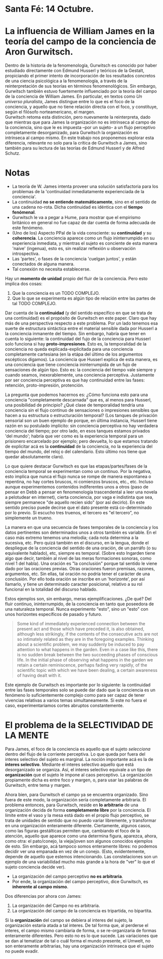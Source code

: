 # Santa Fé: 14 Octubre.

# La influencia de William James en la teoría del campo de la conciencia de Aron Gurwitsch.

Dentro de la historia de la fenomenología, Gurwitsch es conocido por haber estudiado directamente con Edmund Husserl y teóricos de la Gestalt, propiciando el primer intento de incorporación de los resultados concretos de una ciencia psicológica a la fenomenología, a través de la reinterpretación de sus teorías en términos fenomenológicos. 
Sin embargo, Gurwitsch también estuvo fuertemente influenciado por la teoría del campo de la conciencia de William James. En particular, en textos como _Un universo pluralista_, James distingue entre lo que es el foco de la conciencia, y aquello que no tiene relación directa con el foco, y constituye, según el filósofo norteamericano, el margen.  
Gurwitsch retoma esta distinción, pero nuevamente la reinterpreta, dado que mientras que para James la organización no es intrínseca al campo de la conciencia, sino que le es impuesta –por un sujeto- a un flujo perceptivo completamente desorganizado, para Gurwitsch la organización es intrínseca al campo mismo.
En este trabajo nos proponemos explorar esta diferencia, relevante no solo para la crítica de Gurwitsch a James, sino también para su lectura de las teorías de Edmund Husserl y de Alfred Schutz. 

# Notas

- La teoría de W. James intenta proveer una solución satisfactoria para los problemas de la 'continuidad inmediatamente experienciada de la conciencia'. 
- La continuidad __no se entiende matemáticamente__, sino en el sentido de una cadena no-rota. Dicha continuidad es idéntica con el __tiempo fenómenal__. 
- Gurwitsch le va a pegar a Hume, para mostrar que el empirismo británico en general no fue capaz de dar cuenta de forma adecuada de este fenómeno. 
- (Uno de los) Aspecto PPal de la vida consciente: su __continuidad__ y su __coherencia__. La conciencia aparece como un flujo ininterrumpido en su experiencia inmediata, y mientras el sujeto es conciente de esta manera 'naive' (ingenua), esto es, sin realizar reflexión u observación introspectiva. 
- Las 'partes', o fases de la conciencia 'cuelgan juntos', y están conectados de alguna manera. 
- Tal conexión no necesita establecerse. 


Hay un __momento de unidad__ propio del fluir de la conciencia. Pero esto implica dos cosas: 

1. Que la conciencia es un TODO COMPLEJO. 
2. Que lo que se experimenta es algún tipo de relación entre las partes de tal TODO COMPLEJO.

Dar cuenta de la __continuidad__ (y del sentido específico en que se trata de una continuidad) es el propósito de Gurwitsch en este paper. Claro que hay más de una perspectiva respecto a este problema. Por un lado tenemos esa suerte de estructura sintáctica entre el material sensible dada por Husserl a la conciencia inmanente del tiempo. Sin embargo, habría que tener en cuenta lo siguiente: la continuidad del fujo de la conciencia para Husserl solo funciona si hay __proto-impresiones__. Esto es, la temporalidad de la conciencia no queda explicada-explicitada para una conciencia completamente cartesiana (en la etápa del último de los argumentos escépticos digamos). La conciencia que Husserl explica de esta manera, es una conciencia que tiene conciencia ininterrumpida de un fujo de sensaciones de algún tipo. Esto es: la conciencia del tiempo vale siempre y cuando seamos, inexorablemente, una conciencia perceptiva. Justamente por ser conciencia perceptiva es que hay continuidad entre las fases: retención, proto-impresión, protención. 

La pregunta que podemos hacernos es: ¿Cómo funciona esto para una conciencia "completamente descarnada" que es, al menos para Husserl, una posibilidad de principio? ¿Qué clase de temporalidad tendría una conciencia sin el flujo continuo de sensaciones o impresiones sensibles que hacen a su estructura o estructuración temporal? (Los tanques de privación sensorial son un buen ejemplo de porque, en última instancia, Husserl tiene razón en su postulado implícito: sin conciencia perceptiva no hay verdadera conciencia del tiempo; por otro lado, en esos tanques estamos privados 'del mundo'; habría que ver como es la experiencia temporal para un prisionero encarcelado por ejemplo; pero devuelta, lo que estamos tratando de explicitar acá es la __continuidad__ de la conciencia, no la experiencia del tiempo del mundo, del reloj o del calendario. Esto último nos tiene que quedar absolutamente claro). 

Lo que quiere destacar Gurwitsch es que las etapas/partes/fases de la conciencia temporal se experimentan como un continuo. Por la negativa, esto implica que nunca el flujo nunca se rompe de manera espontanea o repentina, no hay cortes bruscos, ni comienzos bruscos, etc., etc. Incluso aunque experimentemos contenidos indiferentes unos a otros (paso de pensar en Debb a pensar en fenomenología trascendental a leer una novela a pelotudear en internet), cierta conciencia, por vaga e indistinta que sea, siempre permanece "de aquello recien sido" (por así decirlo). En este sentido preciso puede decirse que el dato presente está co-determinado por lo previo. Si escucho tres truenos, el tercero es "el tercero", no simplemente un trueno. 

La manera en que una secuencia de fases temporales de la conciencia y los datos pertinentes son determinados unos a otros también es variable. En el caso más extremo tenemos una melodía; cada nota determina a la sucesiva, etc. Pero quizá también en el discurso, en la lengua, donde el despliegue de la conciencia del sentido de una oración, de un parráfo (o su equivalente hablado), etc, siempre es temporal. (Sobre esto Ingarden tiene algo que decir, también al nivel de las meras formaciones sonoras, como nivel 1 del habla). Una oración es "la conclusión" porque tal sentido le viene dado por las oraciones previas. Otras oraciones fueron premisas, razones, argumentos, etc. Sin ellas, tal oración no podría tener el carácter de una conclusión. Por ello toda oración se inscribe en un 'horizonte', por así llamarlo, y tiene un determinado caracter posicional, relativo a su rol funcional en la totalidad del discurso hablado. 

Estos ejemplos son, sin embargo, meras ejemplificaciones. ¿De qué? Del fluir continuo, ininterrumpido, de la conciencia en tanto que poseedora de una naturaleza temporal. Nunca experimento "esto", sino un "esto" con unos horizontes específicos de pasado y futuro. 

> Some kind of immediately experienced connection between the present act and those which have preceded it, is also obtained, although less strikingly, if the contents of the consecutive acts are not so intimately related as they are in the foregoing examples. Thinking about a scientific problem, we may suddenly be induced to pay attention to what happens in the garden. Even in a case like this, there is no sudden break between the two succeeding phases of conscious life. In the initial phase of observing what happens in the garden we retain a certain reminiscence, perhaps fading very rapidly, of the scientific topic with which we have been dealing, a certain awareness of having dealt with it.

Este ejemplo de Gurwitsch es importante por lo siguiente: la continuidad entre las fases temporales solo se puede dar dado que la conciencia es un fenómeno lo suficientemente complejo como para ser capaz de tener vivencias relativas a varios temas simultaneamente. Si este no fuera el caso, experimentariamos cortes abruptos constantemente. 

# El problema de la SELECTIVIDAD DE LA MENTE

Para James, el foco de la conciencia es aquello que el sujeto _selecciona_ dentro del flujo de la corriente perceptiva. Lo que queda por fuera del interes selectivo del sujeto es marginal. La noción importante acá es la de __ínteres selectivo__. Mediante el interes selectivo aquello que está desorganizado se organiza. Así, el interes selectivo equivale a un tipo de __organización__ que el sujeto le impone al caos perceptivo. La organización propiamente dicha es entre foco y margen, o, para usar las palabras de Gurwitsch, entre tema y margen. 

Ahora bien, para Gurwitsch el campo ya se encuentra organizado. Sino fuera de este modo, la organización sería completamente arbitraria. El problema entonces, para Gurwitsch, reside en __lo arbitrario__ de una organización decida de forma __completamente libre__ por la conciencia. El límite entre el vaso y la mesa está dado en el propio flujo perceptivo, se trata de unidades de sentido que no puedo variar libremente, y transformar en una organización enteramente diferente. Ciertamente, algunos casos, como las figuras gestálticas permiten que, cambiando el foco de la atención, aquello que aparece como una determina figura, aparezca, ahora, como otra: el pato/conejo, la vieja/joven son algunos conocidos ejemplos de esto. Sin embargo, acá tampoco somos enteramente libres: no podemos decidir ver una empanada en vez de un conejo. (Esto, evidentemente, depende de aquello que estemos intencionando. Las constelaciones son un ejemplo de una variabilidad mucho más grande a la hora de "ver" lo que el sujeto conciencia decide ver). 

- La organización del campo perceptivo __no es arbitraria__. 
- Por ende, la organización del campo perceptivo, dice Gurwitsch, es __inherente al campo mismo__. 

Dos diferencias por ahora con James:

1. La organización del Campo no es arbitraria. 
2. La organización del campo de la conciencia es tripartida, no bipartita.

Si la __organización__ del campo se debiera al interes del sujeto, la organización estaría atada a tal interes. De tal forma que, al perderse el interes, el campo mismo cambiaria de forma, o se re-organizaria de formas enteramente diferentes. Pero esto no es lo que sucede. Las variaciones que se dan al tematizar de tal o cuál forma el mundo presente, el Umwelt, no son enteramente arbitrarias, hay una organización intrinseca que el sujeto no puede evadir. 


